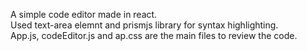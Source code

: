 A simple code editor made in react.
<br>
Used text-area elemnt and prismjs library for syntax highlighting.
<br>
App.js, codeEditor.js and ap.css are the main files to review the code.
